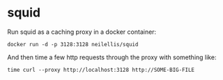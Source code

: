 squid
=====

Run squid as a caching proxy in a docker container:

    docker run -d -p 3128:3128 neilellis/squid

And then time a few http requests through the proxy with something like:

    time curl --proxy http://localhost:3128 http://SOME-BIG-FILE
